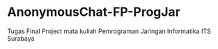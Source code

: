 # AnonymousChat-FP-ProgJar
Tugas Final Project mata kuliah Pemrograman Jaringan Informatika ITS Surabaya
